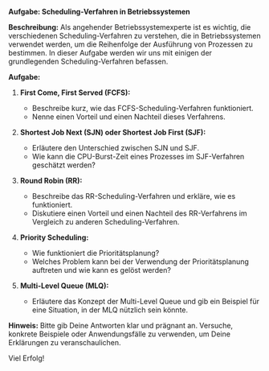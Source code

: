 **Aufgabe: Scheduling-Verfahren in Betriebssystemen**

**Beschreibung:**
Als angehender Betriebssystemexperte ist es wichtig, die verschiedenen Scheduling-Verfahren zu verstehen, die in Betriebssystemen verwendet werden, um die Reihenfolge der Ausführung von Prozessen zu bestimmen. In dieser Aufgabe werden wir uns mit einigen der grundlegenden Scheduling-Verfahren befassen.

**Aufgabe:**
1. **First Come, First Served (FCFS):**
   - Beschreibe kurz, wie das FCFS-Scheduling-Verfahren funktioniert.
   - Nenne einen Vorteil und einen Nachteil dieses Verfahrens.

2. **Shortest Job Next (SJN) oder Shortest Job First (SJF):**
   - Erläutere den Unterschied zwischen SJN und SJF.
   - Wie kann die CPU-Burst-Zeit eines Prozesses im SJF-Verfahren geschätzt werden?

3. **Round Robin (RR):**
   - Beschreibe das RR-Scheduling-Verfahren und erkläre, wie es funktioniert.
   - Diskutiere einen Vorteil und einen Nachteil des RR-Verfahrens im Vergleich zu anderen Scheduling-Verfahren.

4. **Priority Scheduling:**
   - Wie funktioniert die Prioritätsplanung?
   - Welches Problem kann bei der Verwendung der Prioritätsplanung auftreten und wie kann es gelöst werden?

5. **Multi-Level Queue (MLQ):**
   - Erläutere das Konzept der Multi-Level Queue und gib ein Beispiel für eine Situation, in der MLQ nützlich sein könnte.

**Hinweis:** Bitte gib Deine Antworten klar und prägnant an. Versuche, konkrete Beispiele oder Anwendungsfälle zu verwenden, um Deine Erklärungen zu veranschaulichen.

Viel Erfolg!